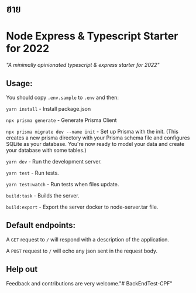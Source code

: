 # ฮาย
# Node Express & Typescript Starter for 2022

*"A minimally opinionated typescript & express starter for 2022"*

## Usage:

You should copy `.env.sample` to `.env` and then:

`yarn install` - Install package.json

`npx prisma generate` - Generate Prisma Client

`npx prisma migrate dev --name init` - Set up Prisma with the init. (This creates a new prisma directory with your Prisma schema file and configures SQLite as your database. You're now ready to model your data and create your database with some tables.)

`yarn dev` - Run the development server.

`yarn test` - Run tests.

`yarn test:watch` - Run tests when files update.

`build:task` - Builds the server.

`build:export` - Export the server docker to node-server.tar file.

## Default endpoints:

A `GET` request to `/` will respond with a description of the application.

A `POST` request to `/` will echo any json sent in the request body.

## Help out

Feedback and contributions are very welcome."# BackEndTest-CPF" 
